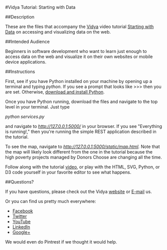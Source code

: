 #Vidya Tutorial: Starting with Data

##Description

These are the files that accompany the [Vidya](http://www.vidyasource.com) video tutorial 
[Starting with Data](https://www.youtube.com/watch?v=bzl4hCH2CdY) on accessing and visualizing
data on the web.


##Intended Audience

Beginners in software development who want to learn just enough to access data on the web and visualize it on their own
websites or mobile device applications.

##Instructions

First, see if you have Python installed on your machine by opening up a terminal and typing *python*. If you see a prompt
that looks like >>> then you are set. Otherwise, [download and install Python](http://www.python.org/getit/).

Once you have Python running, download the files and navigate to the top level in your terminal. Just type

*python services.py*

and navigate to *http://127.0.0.1:5000/* in your browser. If you see "Everything is running!," then you're running the
simple REST application described in the tutorial.

To see the map, navigate to *http://127.0.0.1:5000/static/map.html.* Note that the map will likely look different from the one in the tutorial because the high poverty projects managed by Donors Choose are changing all the time. 

Follow along with the tutorial [video](https://www.youtube.com/watch?v=bzl4hCH2CdY),
or play with the HTML, SVG, Python, or D3 code yourself in your favorite editor to see what happens.


##Questions?

If you have questions, please check out the Vidya [website](http://www.vidyasource.com) or [E-mail](mailto:info@vidyasource.com) us.

Or you can find us pretty much everywhere:

* [Facebook](https://www.facebook.com/VidyaSource)
* [Twitter](https://twitter.com/VidyaSource)
* [YouTube](https://www.youtube.com/channel/UC24LVc8Bb65SF6LW-SLog9A)
* [LinkedIn](http://www.linkedin.com/company/3285099?trk=prof-exp-company-name)
* [Google+](https://plus.google.com/+Vidyasource)

We would even do Pintrest if we thought it would help.

